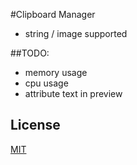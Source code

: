 #Clipboard Manager
* string / image supported

##TODO:
* memory usage
* cpu usage
* attribute text in preview

## License

[MIT](./LICENSE)
